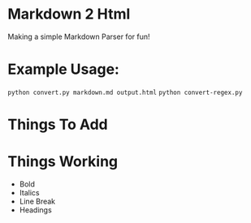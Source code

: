 # Markdown 2 Html
Making a simple Markdown Parser for fun!

# Example Usage:
`python convert.py markdown.md output.html`
`python convert-regex.py`

# Things To Add

# Things Working
- Bold
- Italics
- Line Break
- Headings